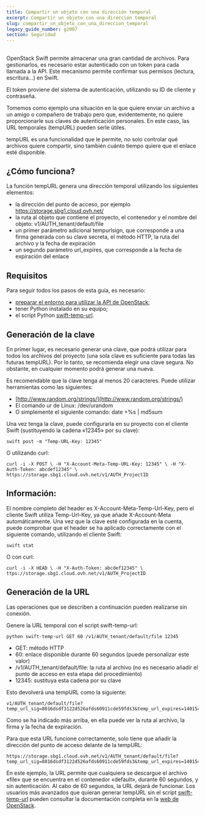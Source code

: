 ```yaml
---
title: Compartir un objeto con una dirección temporal
excerpt: Compartir un objeto con una dirección temporal
slug: compartir_un_objeto_con_una_direccion_temporal
legacy_guide_number: g2007
section: Seguridad
---
```



## 
OpenStack Swift permite almacenar una gran cantidad de archivos. Para gestionarlos, es necesario estar autenticado con un token para cada llamada a la API. Este mecanismo permite confirmar sus permisos (lectura, escritura...) en Swift.

El token proviene del sistema de autenticación, utilizando su ID de cliente y contraseña.

Tomemos como ejemplo una situación en la que quiere enviar un archivo a un amigo o compañero de trabajo pero que, evidentemente, no quiere proporcionarle sus claves de autenticación personales. En este caso, las URL temporales (tempURL) pueden serle útiles.

tempURL es una funcionalidad que le permite, no solo controlar qué archivos quiere compartir, sino también cuánto tiempo quiere que el enlace esté disponible.


## ¿Cómo funciona?
La función tempURL genera una dirección temporal utilizando los siguientes elementos:


- la dirección del punto de acceso, por ejemplo https://storage.sbg1.cloud.ovh.net/
- la ruta al objeto que contiene el proyecto, el contenedor y el nombre del objeto: v1/AUTH_tenant/default/file
- un primer parámetro adicional tempurlsign, que corresponde a una firma generada con su clave secreta, el método HTTP, la ruta del archivo y la fecha de expiración
- un segundo parámetro url_expires, que corresponde a la fecha de expiración del enlace




## Requisitos
Para seguir todos los pasos de esta guía, es necesario:


- [preparar el entorno para utilizar la API de OpenStack](https://docs.ovh.com/es/public-cloud/preparar_el_entorno_para_utilizar_la_api_de_openstack/);
- tener Python instalado en su equipo;
- el script Python [swift-temp-url](https://raw.githubusercontent.com/openstack/swift/master/bin/swift-temp-url).




## Generación de la clave
En primer lugar, es necesario generar una clave, que podrá utilizar para todos los archivos del proyecto (una sola clave es suficiente para todas las futuras tempURL). Por lo tanto, se recomienda elegir una clave segura. No obstante, en cualquier momento podrá generar una nueva.

Es recomendable que la clave tenga al menos 20 caracteres. Puede utilizar herramientas como las siguientes:


- [http://www.random.org/strings/](http://www.random.org/strings/)
- El comando ur de Linux: /dev/urandom
- O simplemente el siguiente comando: date +%s | md5sum


Una vez tenga la clave, puede configurarla en su proyecto con el cliente Swift (sustituyendo la cadena «12345» por su clave):


```
swift post -m "Temp-URL-Key: 12345"
```


O utilizando curl:


```
curl -i -X POST \ -H "X-Account-Meta-Temp-URL-Key: 12345" \ -H "X-Auth-Token: abcdef12345" \ https://storage.sbg1.cloud.ovh.net/v1/AUTH_ProjectID
```



## Información:
El nombre completo del header es X-Account-Meta-Temp-Url-Key, pero el cliente Swift utiliza Temp-Url-Key, ya que añade X-Account-Meta automáticamente.
Una vez que la clave esté configurada en la cuenta, puede comprobar que el header se ha aplicado correctamente con el siguiente comando, utilizando el cliente Swift:


```
swift stat
```


O con curl:


```
curl -i -X HEAD \ -H "X-Auth-Token: abcdef12345" \ ttps://storage.sbg1.cloud.ovh.net/v1/AUTH_ProjectID
```




## Generación de la URL
Las operaciones que se describen a continuación pueden realizarse sin conexión.

Genere la URL temporal con el script swift-temp-url:


```
python swift-temp-url GET 60 /v1/AUTH_tenant/default/file 12345
```



- GET: método HTTP
- 60: enlace disponible durante 60 segundos (puede personalizar este valor)
- /v1/AUTH_tenant/default/file: la ruta al archivo (no es necesario añadir el punto de acceso en esta etapa del procedimiento)
- 12345: sustituya esta cadena por su clave


Esto devolverá una tempURL como la siguiente:


```
v1/AUTH_tenant/default/file?temp_url_sig=8016dsdf3122d526afds60911cde59fds3&temp_url_expires=1401548543
```


Como se ha indicado más arriba, en ella puede ver la ruta al archivo, la firma y la fecha de expiración.

Para que esta URL funcione correctamente, solo tiene que añadir la dirección del punto de acceso delante de la tempURL:


```
https://storage.sbg1.cloud.ovh.net/v1/AUTH_tenant/default/file?temp_url_sig=8016dsdf3122d526afds60911cde59fds3&temp_url_expires=1401548543
```


En este ejemplo, la URL permite que cualquiera se descargue el archivo «file» que se encuentra en el contenedor «default», durante 60 segundos, y sin autenticación. Al cabo de 60 segundos, la URL dejará de funcionar.
Los usuarios más avanzados que quieran generar tempURL sin el script [swift-temp-url](https://raw.githubusercontent.com/openstack/swift/master/bin/swift-temp-url) pueden consultar la documentación completa en la [web de OpenStack](http://docs.openstack.org/liberty/config-reference/content/object-storage-tempurl.html).
